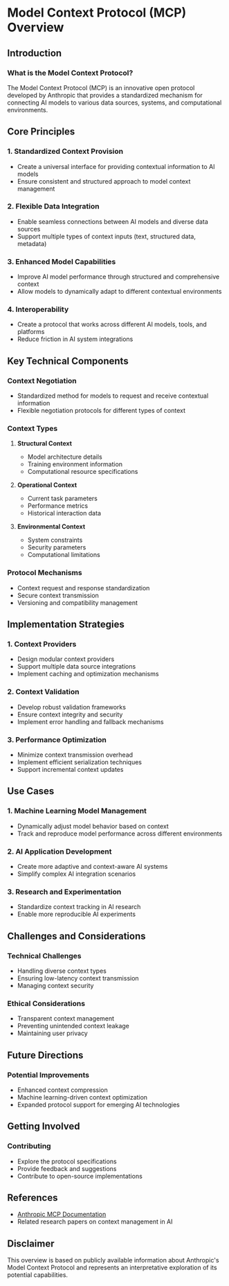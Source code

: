 # Model Context Protocol (MCP) Overview

## Introduction

### What is the Model Context Protocol?
The Model Context Protocol (MCP) is an innovative open protocol developed by Anthropic that provides a standardized mechanism for connecting AI models to various data sources, systems, and computational environments.

## Core Principles

### 1. Standardized Context Provision
- Create a universal interface for providing contextual information to AI models
- Ensure consistent and structured approach to model context management

### 2. Flexible Data Integration
- Enable seamless connections between AI models and diverse data sources
- Support multiple types of context inputs (text, structured data, metadata)

### 3. Enhanced Model Capabilities
- Improve AI model performance through structured and comprehensive context
- Allow models to dynamically adapt to different contextual environments

### 4. Interoperability
- Create a protocol that works across different AI models, tools, and platforms
- Reduce friction in AI system integrations

## Key Technical Components

### Context Negotiation
- Standardized method for models to request and receive contextual information
- Flexible negotiation protocols for different types of context

### Context Types
1. **Structural Context**
   - Model architecture details
   - Training environment information
   - Computational resource specifications

2. **Operational Context**
   - Current task parameters
   - Performance metrics
   - Historical interaction data

3. **Environmental Context**
   - System constraints
   - Security parameters
   - Computational limitations

### Protocol Mechanisms
- Context request and response standardization
- Secure context transmission
- Versioning and compatibility management

## Implementation Strategies

### 1. Context Providers
- Design modular context providers
- Support multiple data source integrations
- Implement caching and optimization mechanisms

### 2. Context Validation
- Develop robust validation frameworks
- Ensure context integrity and security
- Implement error handling and fallback mechanisms

### 3. Performance Optimization
- Minimize context transmission overhead
- Implement efficient serialization techniques
- Support incremental context updates

## Use Cases

### 1. Machine Learning Model Management
- Dynamically adjust model behavior based on context
- Track and reproduce model performance across different environments

### 2. AI Application Development
- Create more adaptive and context-aware AI systems
- Simplify complex AI integration scenarios

### 3. Research and Experimentation
- Standardize context tracking in AI research
- Enable more reproducible AI experiments

## Challenges and Considerations

### Technical Challenges
- Handling diverse context types
- Ensuring low-latency context transmission
- Managing context security

### Ethical Considerations
- Transparent context management
- Preventing unintended context leakage
- Maintaining user privacy

## Future Directions

### Potential Improvements
- Enhanced context compression
- Machine learning-driven context optimization
- Expanded protocol support for emerging AI technologies

## Getting Involved

### Contributing
- Explore the protocol specifications
- Provide feedback and suggestions
- Contribute to open-source implementations

## References
- [Anthropic MCP Documentation](https://docs.anthropic.com)
- Related research papers on context management in AI

## Disclaimer
This overview is based on publicly available information about Anthropic's Model Context Protocol and represents an interpretative exploration of its potential capabilities.
